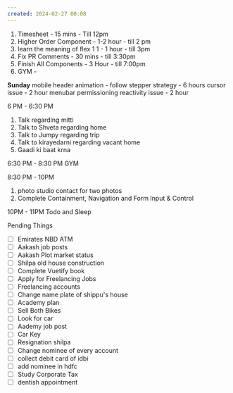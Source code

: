 ```yaml
---
created: 2024-02-27 00:08
---
```

1. Timesheet - 15 mins - Till 12pm
2. Higher Order Component - 1-2 hour - till 2 pm
3. learn the meaning of flex 1 1 - 1 hour - till 3pm
4. Fix PR Comments - 30 mins - till 3:30pm
5. Finish All Components  - 3 Hour - till 7:00pm
6. GYM - 


**Sunday**
mobile header animation - follow stepper strategy - 6 hours
cursor issue - 2 hour
menubar permissioning reactivity issue - 2 hour







		 
		 
		 

6 PM - 6:30 PM 
1. Talk regarding mitti
3. Talk to Shveta regarding home
4. Talk to Jumpy regarding trip
5. Talk to kirayedarni regarding vacant home
6. Gaadi ki baat krna

6:30 PM - 8:30 PM 
GYM 


8:30 PM - 10PM
1. photo studio contact for two photos
2. Complete Containment, Navigation and Form Input & Control

10PM - 11PM
Todo and Sleep

Pending Things

 - [ ] Emirates NBD ATM 
- [ ] Aakash job posts
- [ ] Aakash Plot market status
- [ ] Shilpa old house construction
- [ ] Complete Vuetify book
- [ ] Apply for Freelancing Jobs
- [ ] Freelancing accounts
- [ ] Change name plate of shippu's house 
- [ ] Academy plan 
- [ ] Sell Both Bikes
- [ ] Look for car
- [ ] Aademy job post
- [ ] Car Key 
- [ ] Resignation shilpa
- [ ] Change nominee of every account
- [ ] collect debit card of idbi
- [ ] add nominee in hdfc 
- [ ] Study Corporate Tax
- [ ] dentish appointment 